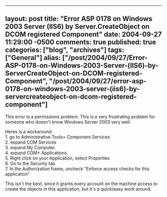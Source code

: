   ---
  layout: post
  title: "Error ASP 0178 on Windows 2003 Server (IIS6) by Server.CreateObject on DCOM registered Component"
  date: 2004-09-27 11:29:00 -0500
  comments: true
  published: true
  categories: ["blog", "archives"]
  tags: ["General"]
  alias: ["/post/2004/09/27/Error-ASP-0178-on-Windows-2003-Server-(IIS6)-by-ServerCreateObject-on-DCOM-registered-Component", "/post/2004/09/27/error-asp-0178-on-windows-2003-server-(iis6)-by-servercreateobject-on-dcom-registered-component"]
  ---
<!-- more -->
<P>This error is a permissions problem. This is a very frustrating problem for someone who doesn't know Windows Server 2003 very well. 
<P>Heres is a workaround:<BR>1. go to Administrative Tools> Component Services <BR>2. expand COM Services <BR>3. expand My Computer. <BR>4. expand COM+ Applications. <BR>5. Right click on your Application, select Properties <BR>6. Go to the Security tab<BR>7. In the Authorization frame, uncheck &#8220;Enforce access checks for this application&#8220;<BR></P>
<P>This isn't the best, since it grants every account on the machine access to create the objects in this application, but it's a quick/easy work around.</P>
